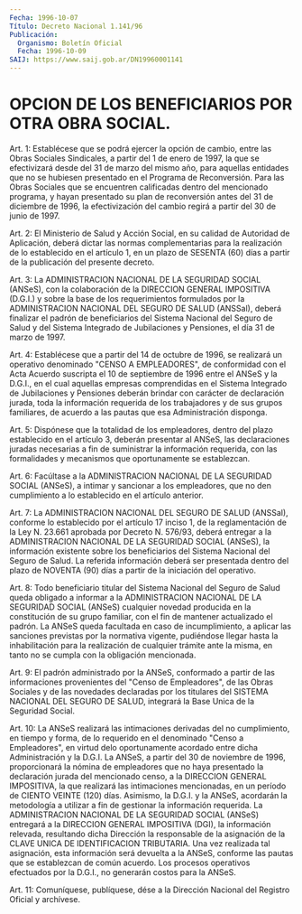 ```yaml
---
Fecha: 1996-10-07
Título: Decreto Nacional 1.141/96
Publicación:
  Organismo: Boletín Oficial
  Fecha: 1996-10-09
SAIJ: https://www.saij.gob.ar/DN19960001141
---
```

# OPCION DE LOS BENEFICIARIOS POR OTRA OBRA SOCIAL.

<a id="1"></a>
Art. 1: Establécese que se podrá ejercer  la opción de cambio, entre las Obras Sociales Sindicales, a partir del  1  de  enero  de 1997,  la  que se efectivizará desde del 31 de marzo del mismo año, para aquellas  entidades  que  no  se  hubiesen  presentado  en  el Programa de Reconversión. Para las Obras Sociales que se encuentren calificadas  dentro  del mencionado programa, y hayan presentado su plan  de  reconversión antes  del  31  de  diciembre  de  1996,  la efectivización  del  cambio regirá a partir del 30 de junio de 1997.

<a id="2"></a>
Art. 2: El Ministerio  de  Salud y Acción Social, en su calidad de Autoridad de Aplicación, deberá  dictar  las normas complementarias para la realización de lo establecido en el artículo 1, en un plazo de  SESENTA  (60)  días  a  partir de la publicación  del  presente decreto.

<a id="3"></a>
Art. 3: La ADMINISTRACION NACIONAL DE LA SEGURIDAD SOCIAL (ANSeS), con la colaboración de la DIRECCION  GENERAL  IMPOSITIVA (D.G.I.) y sobre la base de los requerimientos formulados por la ADMINISTRACION  NACIONAL  DEL  SEGURO  DE  SALUD  (ANSSal),  deberá finalizar  el  padrón  de  beneficiarios  del Sistema Nacional  del Seguro  de  Salud  y  del  Sistema  Integrado  de   Jubilaciones  y Pensiones, el día 31 de marzo de 1997.

<a id="4"></a>
Art.  4: Establécese que a partir del 14 de octubre  de  1996,  se realizará   un  operativo  denominado  "CENSO  A  EMPLEADORES",  de conformidad  con  el  Acta Acuerdo suscripta el 10 de septiembre de 1996 entre el ANSeS y la  D.G.I.,  en  el  cual  aquellas  empresas comprendidas  en  el  Sistema Integrado de Jubilaciones y Pensiones deberán  brindar  con  carácter  de  declaración  jurada,  toda  la información  requerida  de    los  trabajadores  y  de  sus  grupos familiares, de acuerdo a las pautas que esa Administración disponga.

<a id="5"></a>
Art. 5: Dispónese que la totalidad  de los empleadores, dentro del plazo establecido en el artículo 3, deberán presentar al ANSeS, las declaraciones juradas necesarias a fin de suministrar la información  requerida,  con  las  formalidades  y  mecanismos  que oportunamente se establezcan.

<a id="6"></a>
Art. 6: Facúltase a la ADMINISTRACION  NACIONAL  DE  LA  SEGURIDAD SOCIAL (ANSeS), a intimar y sancionar a los empleadores, que no den cumplimiento    a   lo  establecido  en  el  artículo  anterior.

<a id="7"></a>
Art.  7: La ADMINISTRACION NACIONAL DEL SEGURO DE SALUD (ANSSal), conforme lo  establecido  por  el  artículo  17  inciso  1,  de  la reglamentación de la Ley N. 23.661 aprobada por Decreto N. 576/93, deberá entregar a la ADMINISTRACION NACIONAL DE LA SEGURIDAD SOCIAL (ANSeS),  la  información  existente  sobre  los beneficiarios del Sistema  Nacional  del  Seguro  de  Salud. La referida  información deberá  ser presentada dentro del plazo  de  NOVENTA  (90)  días  a partir de la iniciación del operativo.

<a id="8"></a>
Art. 8:  Todo beneficiario titular del Sistema Nacional del Seguro de Salud queda  obligado a informar a la ADMINISTRACION NACIONAL DE LA SEGURIDAD SOCIAL  (ANSeS)  cualquier  novedad  producida  en  la constitución   de  su  grupo  familiar,  con  el  fin  de  mantener actualizado  el  padrón.  La  ANSeS  queda  facultada  en  caso  de incumplimiento,  a aplicar las sanciones previstas por la normativa vigente,  pudiéndose    llegar  hasta  la  inhabilitación  para  la realización de cualquier  trámite  ante  la  misma,  en tanto no se cumpla con la obligación mencionada.

<a id="9"></a>
Art. 9: El padrón administrado por la ANSeS, conformado  a partir de  las  informaciones provenientes del "Censo de Empleadores",  de las Obras  Sociales y de las novedades declaradas por los titulares del SISTEMA  NACIONAL  DEL SEGURO DE SALUD, integrará la Base Unica de la Seguridad Social.

<a id="10"></a>
Art. 10: La ANSeS realizará  las  intimaciones  derivadas  del no cumplimiento,  en  tiempo y forma, de lo requerido en el denominado "Censo a Empleadores",  en virtud delo oportunamente acordado entre dicha Administración y la  D.G.I.  La  ANSeS,  a  partir del 30 de noviembre  de 1996, proporcionará la nómina de empleadores  que  no haya presentado  la  declaración jurada del mencionado censo, a la DIRECCION GENERAL IMPOSITIVA,  la  que  realizará  las intimaciones mencionadas,  en un período de CIENTO VEINTE (120) días.  Asimismo, la D.G.I. y la  ANSeS, acordarán la metodología a utilizar a fin de gestionar la información requerida.   La ADMINISTRACION NACIONAL DE LA  SEGURIDAD SOCIAL  (ANSeS)  entregará  a  la  DIRECCION  GENERAL IMPOSITIVA    (DGI),  la  información  relevada,  resultando  dicha Dirección la responsable  de  la  asignación  de  la CLAVE UNICA DE IDENTIFICACION  TRIBUTARIA. Una vez realizada tal asignación,  esta información será  devuelta  a  la ANSeS, conforme las pautas que se establezcan de común acuerdo. Los  procesos  operativos  efectuados por la D.G.I., no generarán costos para la ANSeS.

<a id="11"></a>
Art. 11: Comuníquese,  publíquese,  dése  a la Dirección Nacional del Registro Oficial y archívese.